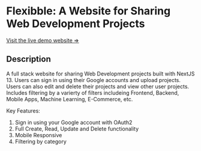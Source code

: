 # Flexibble: A Website for Sharing Web Development Projects

[Visit the live demo website =>](https://flexibble-pearl.vercel.app "Flexibble")

## Description

A full stack website for sharing Web Development projects built with NextJS 13. Users can sign in using their Google accounts and upload projects. Users can also edit and delete their projects and view other user projects. Includes filtering by a varierty of filters includeing Frontend, Backend, Mobile Apps, Machine Learning, E-Commerce, etc.

Key Features:

1. Sign in using your Google account with OAuth2
2. Full Create, Read, Update and Delete functionality
3. Mobile Responsive
4. Filtering by category


